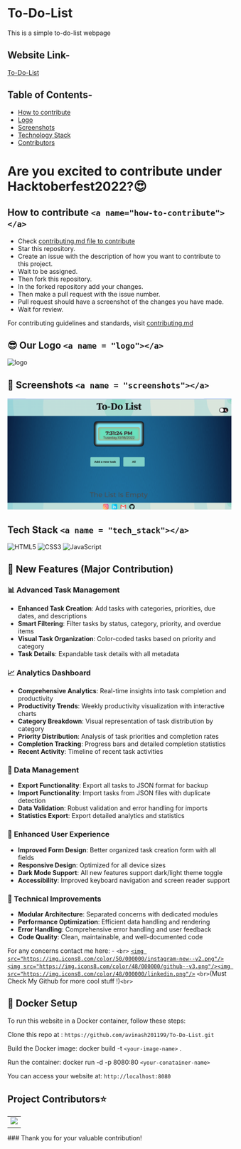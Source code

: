 # To-Do-List

This is a simple to-do-list webpage

## Website Link-

 [To-Do-List](https://avinash201199.github.io/To-Do-List/)

## Table of Contents-

- [How to contribute](#how-to-contribute)
- [Logo](#logo)
- [Screenshots](#screenshots)
- [Technology Stack](#tech_stack)
- [Contributors](#contributors)

# Are you excited to contribute under Hacktoberfest2022?😍

## How to contribute `<a name="how-to-contribute"></a>`

- Check [contributing.md file to contribute](https://github.com/avinash201199/To-Do-List/blob/main/CONTRIBUTING.md)
- Star this repository.
- Create an issue with the description of how you want to contribute to this project.
- Wait to be assigned.
- Then fork this repository.
- In the forked repository add your changes.
- Then make a pull request with the issue number.
- Pull request should have a screenshot of the changes you have made.
- Wait for review.

For contributing guidelines and standards, visit [contributing.md](https://github.com/avinash201199/To-Do-List/blob/main/CONTRIBUTING.md)

## 😎 Our Logo `<a name = "logo"></a>`

<img src="./assets/images/logo.png" width=150px height=140px alt="logo">

## 📸 Screenshots `<a name = "screenshots"></a>`

![homepage](./assets/images/homepage.png)

## Tech Stack `<a name = "tech_stack"></a>`

<img alt="HTML5" src="https://img.shields.io/badge/html5-%23fca9ae.svg?style=for-the-badge&logo=html5&logoColor=140200"/>
<img alt="CSS3" src="https://img.shields.io/badge/css3-%23ffd2ce.svg?style=for-the-badge&logo=css3&logoColor=140200"/>
<img alt="JavaScript" src="https://img.shields.io/badge/javascript-%23e4626b.svg?style=for-the-badge&logo=javascript&logoColor=%23F7DF1E"/>

## 🚀 New Features (Major Contribution)

### 📊 Advanced Task Management
- **Enhanced Task Creation**: Add tasks with categories, priorities, due dates, and descriptions
- **Smart Filtering**: Filter tasks by status, category, priority, and overdue items
- **Visual Task Organization**: Color-coded tasks based on priority and category
- **Task Details**: Expandable task details with all metadata

### 📈 Analytics Dashboard
- **Comprehensive Analytics**: Real-time insights into task completion and productivity
- **Productivity Trends**: Weekly productivity visualization with interactive charts
- **Category Breakdown**: Visual representation of task distribution by category
- **Priority Distribution**: Analysis of task priorities and completion rates
- **Completion Tracking**: Progress bars and detailed completion statistics
- **Recent Activity**: Timeline of recent task activities

### 💾 Data Management
- **Export Functionality**: Export all tasks to JSON format for backup
- **Import Functionality**: Import tasks from JSON files with duplicate detection
- **Data Validation**: Robust validation and error handling for imports
- **Statistics Export**: Export detailed analytics and statistics

### 🎨 Enhanced User Experience
- **Improved Form Design**: Better organized task creation form with all fields
- **Responsive Design**: Optimized for all device sizes
- **Dark Mode Support**: All new features support dark/light theme toggle
- **Accessibility**: Improved keyboard navigation and screen reader support

### 🔧 Technical Improvements
- **Modular Architecture**: Separated concerns with dedicated modules
- **Performance Optimization**: Efficient data handling and rendering
- **Error Handling**: Comprehensive error handling and user feedback
- **Code Quality**: Clean, maintainable, and well-documented code

For any concerns contact me here: - `<br>`
[`<img src="https://img.icons8.com/color/50/000000/instagram-new--v2.png"/>`](https://www.instagram.com/lets__code/) [`<img src="https://img.icons8.com/color/48/000000/github--v3.png"/>`](https://github.com/avinash201199)[`<img src="https://img.icons8.com/color/48/000000/linkedin.png"/>`](https://www.linkedin.com/in/avinash-singh-071b79175/)
`<br>`(Must Check My Github for more cool stuff !)`<br>`

## 🐳 Docker Setup

To run this website in a Docker container, follow these steps:

Clone this repo at : `https://github.com/avinash201199/To-Do-List.git`

Build the Docker image: docker build -t `<your-image-name>` .

Run the container: docker run -d -p 8080:80 `<your-conatainer-name>`

You can access your website at: `http://localhost:8080`

<h2>Project Contributors⭐</h2>
<a name = "contributors"></a>
<table align="center">
<tr>
<td>
<a href="https://github.com/avinash201199/To-Do-List/graphs/contributors" align="center">
  <img src="https://contrib.rocks/image?repo=avinash201199/To-Do-List" /> 
</a>
</td>
</tr>
</table>
### Thank you for your valuable contribution!
